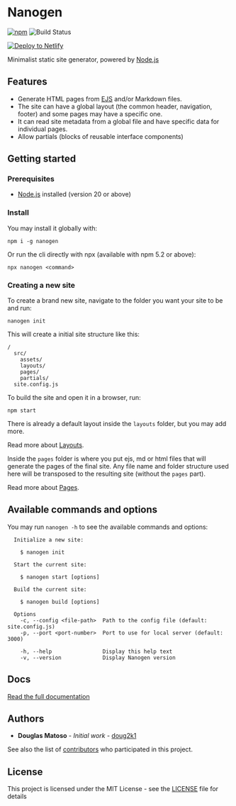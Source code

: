 # Nanogen

[![npm](https://img.shields.io/npm/v/nanogen.svg)](https://www.npmjs.com/package/nanogen)
![Build Status](https://github.com/doug2k1/nanogen/actions/workflows/ci.yml/badge.svg?event=push)

[![Deploy to Netlify](https://www.netlify.com/img/deploy/button.svg)](https://app.netlify.com/start/deploy?repository=https://github.com/doug2k1/nanogen-template)

Minimalist static site generator, powered by [Node.js](https://nodejs.org/en/)

## Features

- Generate HTML pages from [EJS](http://ejs.co/) and/or Markdown files.
- The site can have a global layout (the common header, navigation, footer) and some pages may have a specific one.
- It can read site metadata from a global file and have specific data for individual pages.
- Allow partials (blocks of reusable interface components)

## Getting started

### Prerequisites

- [Node.js](https://nodejs.org/en/) installed (version 20 or above)

### Install

You may install it globally with:

```
npm i -g nanogen
```

Or run the cli directly with npx (available with npm 5.2 or above):

```
npx nanogen <command>
```

### Creating a new site

To create a brand new site, navigate to the folder you want your site to be and run:

```
nanogen init
```

This will create a initial site structure like this:

```
/
  src/
    assets/
    layouts/
    pages/
    partials/
  site.config.js
```

To build the site and open it in a browser, run:

```
npm start
```

There is already a default layout inside the `layouts` folder, but you may add more.

Read more about [Layouts](https://doug2k1.github.io/nanogen/docs/#layouts).

Inside the `pages` folder is where you put ejs, md or html files that will generate the pages of the final site. Any file name and folder structure used here will be transposed to the resulting site (without the `pages` part).

Read more about [Pages](https://doug2k1.github.io/nanogen/docs/#pages).

## Available commands and options

You may run `nanogen -h` to see the available commands and options:

```
  Initialize a new site:

    $ nanogen init

  Start the current site:

    $ nanogen start [options]

  Build the current site:

    $ nanogen build [options]

  Options
    -c, --config <file-path>  Path to the config file (default: site.config.js)
    -p, --port <port-number>  Port to use for local server (default: 3000)

    -h, --help                Display this help text
    -v, --version             Display Nanogen version
```

## Docs

[Read the full documentation](https://doug2k1.github.io/nanogen)

## Authors

- **Douglas Matoso** - _Initial work_ - [doug2k1](https://github.com/doug2k1)

See also the list of [contributors](https://github.com/doug2k1/nanogen/contributors) who participated in this project.

## License

This project is licensed under the MIT License - see the [LICENSE](LICENSE) file for details
